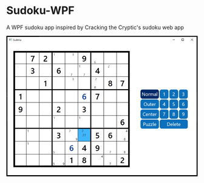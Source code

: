 # Sudoku-WPF
A WPF sudoku app inspired by Cracking the Cryptic's sudoku web app

![](https://raw.githubusercontent.com/kyleMR/Sudoku-WPF/master/sudoku-wpf.jpg)
